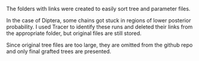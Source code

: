 The folders with links were created to easily sort tree and parameter files.

In the case of Diptera, some chains got stuck in regions of lower posterior probability. 
I used Tracer to identify these runs and deleted their links from the appropriate folder, but original files are still stored.

Since original tree files are too large, they are omitted from the github repo and only final grafted trees are presented.
